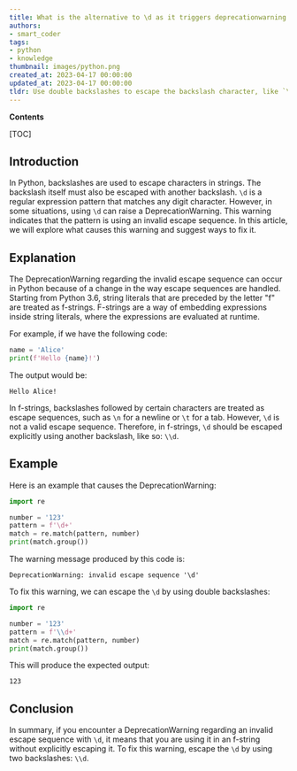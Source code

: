 ```yaml
---
title: What is the alternative to \d as it triggers deprecationwarning due to an invalid escape sequence?
authors:
- smart_coder
tags:
- python
- knowledge
thumbnail: images/python.png
created_at: 2023-04-17 00:00:00
updated_at: 2023-04-17 00:00:00
tldr: Use double backslashes to escape the backslash character, like `\\d`.
---
```


**Contents**

[TOC]

## Introduction
In Python, backslashes are used to escape characters in strings. The backslash itself must also be escaped with another backslash. `\d` is a regular expression pattern that matches any digit character. However, in some situations, using `\d` can raise a DeprecationWarning. This warning indicates that the pattern is using an invalid escape sequence. In this article, we will explore what causes this warning and suggest ways to fix it.

## Explanation
The DeprecationWarning regarding the invalid escape sequence can occur in Python because of a change in the way escape sequences are handled. Starting from Python 3.6, string literals that are preceded by the letter "f" are treated as f-strings. F-strings are a way of embedding expressions inside string literals, where the expressions are evaluated at runtime. 

For example, if we have the following code: 

```python
name = 'Alice'
print(f'Hello {name}!')
```

The output would be: 
```
Hello Alice!
```

In f-strings, backslashes followed by certain characters are treated as escape sequences, such as `\n` for a newline or `\t` for a tab. However, `\d` is not a valid escape sequence. Therefore, in f-strings, `\d` should be escaped explicitly using another backslash, like so: `\\d`.

## Example
Here is an example that causes the DeprecationWarning:
```python
import re

number = '123'
pattern = f'\d+'
match = re.match(pattern, number)
print(match.group())
```
The warning message produced by this code is:
```
DeprecationWarning: invalid escape sequence '\d'
```

To fix this warning, we can escape the `\d` by using double backslashes:
```python
import re

number = '123'
pattern = f'\\d+'
match = re.match(pattern, number)
print(match.group())
```

This will produce the expected output:
```
123
```

## Conclusion
In summary, if you encounter a DeprecationWarning regarding an invalid escape sequence with `\d`, it means that you are using it in an f-string without explicitly escaping it. To fix this warning, escape the `\d` by using two backslashes: `\\d`.
